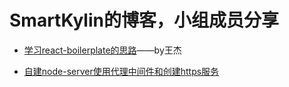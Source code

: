 # SmartKylin的博客，小组成员分享

-  [学习react-boilerplate的思路](https://github.com/SmartKylin/blog/issues/1)——by王杰

- [自建node-server使用代理中间件和创建https服务](https://github.com/SmartKylin/blog/issues/2)

